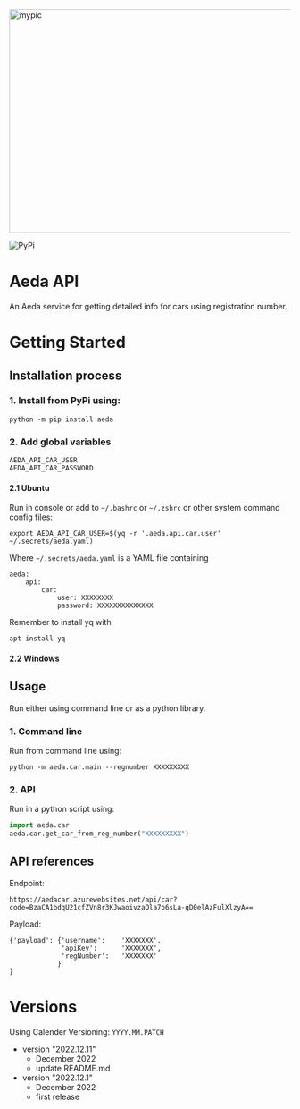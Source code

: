 
<img src="https://uploads-ssl.webflow.com/616e87dbb58bda5ac7435eb0/616ead050b8ac6154ca472a6_aeda-logo-web.svg" alt="mypic" style="width:1000px; height:400px"/>

![PyPi](https://img.shields.io/pypi/v/aeda?label=pypi%20package)

# Aeda API 
An Aeda service for getting detailed info for cars using registration number.

# Getting Started
## Installation process

### 1. Install from PyPi using:
```console
python -m pip install aeda
```

### 2. Add global variables

```
AEDA_API_CAR_USER
AEDA_API_CAR_PASSWORD
``` 

#### 2.1  Ubuntu

Run in console or add to `~/.bashrc` or `~/.zshrc` or other system command config files:
```console
export AEDA_API_CAR_USER=$(yq -r '.aeda.api.car.user' ~/.secrets/aeda.yaml)
```
Where `~/.secrets/aeda.yaml` is a YAML file containing
```
aeda:
    api:
        car:
            user: XXXXXXXX
            password: XXXXXXXXXXXXXX
```
Remember to install yq with
```console
apt install yq
```
#### 2.2 Windows


## Usage
Run either using command line or as a python library.

### 1. Command line
Run from command line using:
```console
python -m aeda.car.main --regnumber XXXXXXXXX
``` 
### 2. API
Run in a python script using:
```python
import aeda.car
aeda.car.get_car_from_reg_number("XXXXXXXXX")
``` 


## API references

Endpoint:
```
https://aedacar.azurewebsites.net/api/car?code=BzaCA1bdqU21cfZVn8r3KJwaoivzaOla7o6sLa-qD0elAzFulXlzyA==
```
Payload:
```
{'payload': {'username':    'XXXXXXX'.
             'apiKey':      'XXXXXXX',
             'regNumber':   'XXXXXXX'
            }
}
``` 

# Versions 
Using Calender Versioning: `YYYY.MM.PATCH`
- version "2022.12.11"
  - December 2022
  - update README.md  
- version "2022.12.1"
  - December 2022
  - first release  